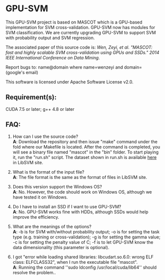 GPU-SVM
======
This GPU-SVM project is based on MASCOT which is a GPU-based implementation for SVM cross-validation. GPU-SVM now has modules for SVM classification. We are currently upgrading GPU-SVM to support SVM with probability output and SVM regression.

The associated paper of this source code is: <i>Wen, Zeyi, et al. "MASCOT: fast and highly scalable SVM cross-validation using GPUs and SSDs." 2014 IEEE International Conference on Data Mining</i>.

Report bugs to: name@domain where name=wenzeyi and domain=(google's email)

This software is licensed under Apache Software License v2.0.

Requirement(s):
------
CUDA 7.5 or later; g++ 4.8 or later

FAQ:
------
1. How can I use the source code?<br>
<b>A</b>: Download the repository and then issue "make" command under the fold where our Makefile is located. After the command is completed, you will see a binary file named "mascot" in the "bin" folder. To start playing it, run the "run.sh" script. The dataset shown in run.sh is available <a href="http://www.csie.ntu.edu.tw/~cjlin/libsvmtools/datasets/binary.html">here</a> in LibSVM site.

2. What is the format of the input file?<br>
<b>A</b>: The file format is the same as the format of files in LibSVM site.

3. Does this version support the Windows OS?<br>
<b>A</b>: No. However, the code should work on Windows OS, although we have tested it on Windows.

4. Do I have to install an SSD if I want to use GPU-SVM?<br>
<b>A</b>: No. GPU-SVM works fine with HDDs, although SSDs would help improve the efficiency.

5. What are the meanings of the options?<br>
<b>A</b>: -b is for SVM with/without probability output; -o is for setting the task type (e.g. training or cross-validation); -g is for setting the gamma value; -c is for setting the penalty value of C; -f is to let GPU-SVM know the data dimensionality (this parameter is optional).

6. I got "error while loading shared libraries: libcudart.so.6.0: wrong ELF class: ELFCLASS32", when I run the executable file "mascot".<br>
<b>A</b>: Running the command ''sudo ldconfig /usr/local/cuda/lib64'' should resolve the problem..

